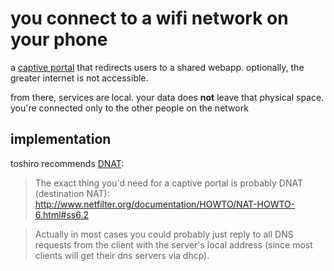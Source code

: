 # you connect to a wifi network on your phone

a [captive portal](http://en.wikipedia.org/wiki/Captive_portal) that redirects users to a shared webapp. optionally, the greater internet is not accessible.

from there, services are local. your data does **not** leave that physical space. you're connected only to the other people on the network

## implementation

toshiro recommends [DNAT](https://en.wikipedia.org/wiki/Network_address_translation#DNAT):

> The exact thing you'd need for a captive portal is probably DNAT
(destination NAT): http://www.netfilter.org/documentation/HOWTO/NAT-HOWTO-6.html#ss6.2

> Actually in most cases you could probably just reply to all DNS requests
from the client with the server's local address (since most clients will
get their dns servers via dhcp).